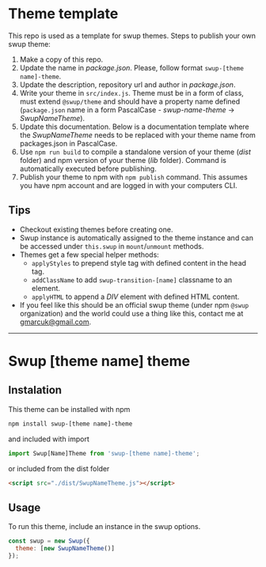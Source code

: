 # Theme template

This repo is used as a template for swup themes. Steps to publish your own swup theme:

1. Make a copy of this repo.
2. Update the name in _package.json_. Please, follow format `swup-[theme name]-theme`.
3. Update the description, repository url and author in _package.json_.
4. Write your theme in `src/index.js`. Theme must be in a form of class, must extend `@swup/theme` and should have a property name defined (`package.json` name in a form PascalCase - _swup-name-theme_ -> _SwupNameTheme_).
5. Update this documentation. Below is a documentation template where the _SwupNameTheme_ needs to be replaced with your theme name from packages.json in PascalCase.
6. Use `npm run build` to compile a standalone version of your theme (_dist_ folder) and npm version of your theme (_lib_ folder). Command is automatically executed before publishing.
7. Publish your theme to npm with `npm publish` command. This assumes you have npm account and are logged in with your computers CLI.

## Tips

- Checkout existing themes before creating one.
- Swup instance is automatically assigned to the theme instance and can be accessed under `this.swup` in `mount`/`unmount` methods.
- Themes get a few special helper methods:
    * `applyStyles` to prepend style tag with defined content in the head tag.
    * `addClassName` to add `swup-transition-[name]` classname to an element.
    * `applyHTML` to append a *DIV* element with defined HTML content. 
- If you feel like this should be an official swup theme (under npm `@swup` organization) and the world could use a thing like this, contact me at gmarcuk@gmail.com.

---

# Swup [theme name] theme

## Instalation

This theme can be installed with npm

```bash
npm install swup-[theme name]-theme
```

and included with import

```javascript
import Swup[Name]Theme from 'swup-[theme name]-theme';
```

or included from the dist folder

```html
<script src="./dist/SwupNameTheme.js"></script>
```

## Usage

To run this theme, include an instance in the swup options.

```javascript
const swup = new Swup({
  theme: [new SwupNameTheme()]
});
```
